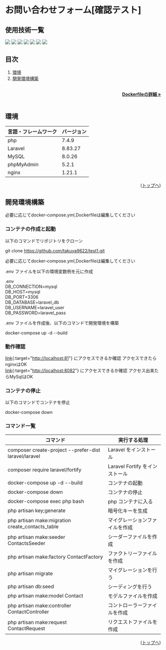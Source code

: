 # お問い合わせフォーム[確認テスト]

<div id="top"></div>

## 使用技術一覧

<p style="display: inline">

  <!-- バックエンドのフレームワーク一覧 -->
  <img src="https://img.shields.io/badge/-Laravel-171923.svg?logo=laravel&style=for-the-badge">
  <!-- バックエンドの言語一覧 -->
  <img src="https://img.shields.io/badge/-Php-777BB4.svg?logo=php&logoColor=FFFFFF&style=for-the-badge">
  <!-- WEBサーバー -->
  <img src="https://img.shields.io/badge/-Nginx-269539.svg?logo=nginx&style=for-the-badge">
  <!-- データベース関連 -->
  <img src="https://img.shields.io/badge/-MySQL-4479A1.svg?logo=mysql&style=for-the-badge&logoColor=white">
  <img src="https://img.shields.io/badge/-phpmyadmin-6C78AF.svg?logo=phpmyadmin&style=for-the-badge&logoColor=white">
  <!-- インフラ一覧 -->
  <img src="https://img.shields.io/badge/-Docker-1488C6.svg?logo=docker&style=for-the-badge">
  <img src="https://img.shields.io/badge/-github-010409.svg?logo=github&style=for-the-badge">
</p>

## 目次

1. [環境](#環境)
2. [開発環境構築](#開発環境構築)

<br />
<div align="right">
    <a href="Dockerfileの詳細リンク"><strong>Dockerfileの詳細 »</strong></a>
</div>
<br />




## 環境


| 言語・フレームワーク | バージョン  |
| --------------------- | ---------- |
| php                   | 7.4.9      |
| Laravel               | 8.83.27    |
| MySQL                 | 8.0.26     |
| phpMyAdmin            | 5.2.1      |
| nginx                 | 1.21.1     |



<p align="right">(<a href="#top">トップへ</a>)</p>

## 開発環境構築








必要に応じてdocker-compose.yml,Dockerfileは編集してください



### コンテナの作成と起動

以下のコマンドでリポジトリをクローン

git clone https://github.com/takuya9622/test1.git

必要に応じてdocker-compose.yml,Dockerfileは編集してください

.env ファイルを以下の環境変数例を元に作成

.env <br />
DB_CONNECTION=mysql <br />
DB_HOST=mysql <br />
DB_PORT=3306 <br />
DB_DATABASE=laravel_db <br />
DB_USERNAME=laravel_user <br />
DB_PASSWORD=laravel_pass <br />

.env ファイルを作成後、以下のコマンドで開発環境を構築

docker-compose up -d --build

### 動作確認
[link](URL){:target="[http://localhost:81](http://localhost:81)"}
にアクセスできるか確認
アクセスできたらnginxはOK
<br />
[link](URL){:target="[http://localhost:8082](http://localhost:8082)"}
にアクセスできるか確認
アクセス出来たらMySqlはOK

### コンテナの停止

以下のコマンドでコンテナを停止

docker-compose down


### コマンド一覧

| コマンド                                                                               | 実行する処理                           |
| -------------------------------------------------------------------------------------- | -------------------------------------- |
| composer create-project --prefer-dist laravel/laravel                                  | Laravel をインストール                 |
| composer require laravel/fortify                                                       | Laravel Fortify をインストール         |
| docker-compose up -d --build                                                           | コンテナの起動                         |
| docker-compose down                                                                    | コンテナの停止                         |
| docker-compose exec php bash                                                           | php コンテナに入る                     |
| php artisan key;generate                                                               | 暗号化キーを生成                     |
| php artisan make:migration create_contacts_table                                       | マイグレーションファイルを作成         |
| php artisan make:seeder ContactsSeeder                                                 | シーダーファイルを作成                 |
| php artisan make:factory ContactFactory                                                | ファクトリーファイルを作成             |
| php artisan migrate                                                                    | マイグレーションを行う                 |
| php artisan db:seed                                                                    | シーディングを行う                     |
| php artisan make:model Contact                                                         | モデルファイルを作成                   |
| php artisan make:controller ContactController                                          | コントローラーファイルを作成           |
| php artisan make:request ContactRequest                                                | リクエストファイルを作成               |



<p align="right">(<a href="#top">トップへ</a>)</p>
